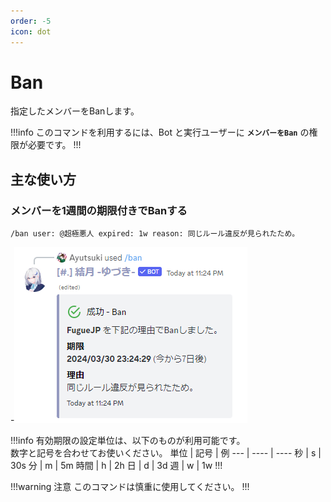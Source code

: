 ```yaml
---
order: -5
icon: dot
---
```


# Ban
指定したメンバーをBanします。

!!!info
このコマンドを利用するには、Bot と実行ユーザーに **`メンバーをBan`** の権限が必要です。
!!!

## 主な使い方
### メンバーを1週間の期限付きでBanする

``` コマンドの実行例
/ban user: @超極悪人 expired: 1w reason: 同じルール違反が見られたため。
```
-![応答例](default-response.png)

!!!info
有効期限の設定単位は、以下のものが利用可能です。  
数字と記号を合わせてお使いください。
単位 | 記号 | 例
---  | ---- | ----
秒   | s    | 30s
分   | m    | 5m
時間 | h    | 2h
日   | d    | 3d
週   | w    | 1w
!!!

!!!warning 注意
このコマンドは慎重に使用してください。
!!!
